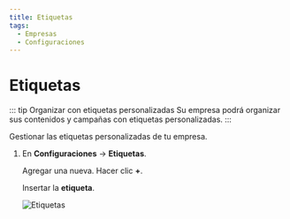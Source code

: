 ```yaml
---
title: Etiquetas
tags:
  - Empresas
  - Configuraciones
---
```


# Etiquetas

::: tip Organizar con etiquetas personalizadas
Su empresa podrá organizar sus contenidos y campañas con etiquetas personalizadas.
:::

Gestionar las etiquetas personalizadas de tu empresa.

1. En **Configuraciones** -> **Etiquetas**.

   Agregar una nueva. Hacer clic **+**.

   Insertar la **etiqueta**.

   ![Etiquetas](https://cdn.phishx.io/phishx-docs/images/phishx_settings_companies_labels_01.webp)
